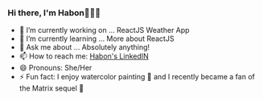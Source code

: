 ### Hi there, I'm Habon🧏🏽‍♀️

- 🔭 I’m currently working on ... ReactJS Weather App
- 🌱 I’m currently learning ... More about ReactJS 
- 💬 Ask me about ... Absolutely anything!
- 📫 How to reach me: [Habon's LinkedIN](https://www.linkedin.com/in/habon-h/)
- 😄 Pronouns: She/Her
- ⚡ Fun fact: I enjoy watercolor painting 🎨 and I recently became a fan of the Matrix sequel 👾
